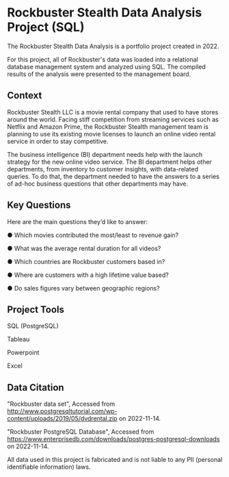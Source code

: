 # Rockbuster Stealth Data Analysis Project (SQL)
The Rockbuster Stealth Data Analysis is a portfolio project created in 2022. 

For this project, all of Rockbuster's data was loaded into a relational database management system and analyzed using SQL. The compiled results of the analysis were presented to the management board.

## Context
Rockbuster Stealth LLC is a movie rental company that used to have stores around the world. Facing stiff competition from streaming services such as Netflix and Amazon Prime, the Rockbuster Stealth management team is planning to use its existing movie licenses to launch an online video rental service in order to stay competitive.

The business intelligence (BI) department needs help with the launch strategy for the new online video service. The BI department helps other departments, from inventory to customer insights, with data-related queries. To do that, the department needed to have the answers to a series of ad-hoc business questions that other departments may have.

## Key Questions
Here are the main questions they’d like to answer:

● Which movies contributed the most/least to revenue gain?

● What was the average rental duration for all videos?

● Which countries are Rockbuster customers based in?

● Where are customers with a high lifetime value based?

● Do sales figures vary between geographic regions?

## Project Tools
SQL (PostgreSQL)

Tableau

Powerpoint

Excel

## Data Citation
"Rockbuster data set", Accessed from http://www.postgresqltutorial.com/wp-content/uploads/2019/05/dvdrental.zip on 2022-11-14.

"Rockbuster PostgreSQL Database", Accessed from https://www.enterprisedb.com/downloads/postgres-postgresql-downloads on 2022-11-14.

All data used in this project is fabricated and is not liable to any PII (personal identifiable information) laws.

